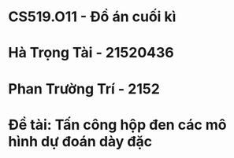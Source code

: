 # CS519.O11 - Đồ án cuối kì 
# Hà Trọng Tài - 21520436
# Phan Trường Trí - 2152
# Đề tài: Tấn công hộp đen các mô hình dự đoán dày đặc

